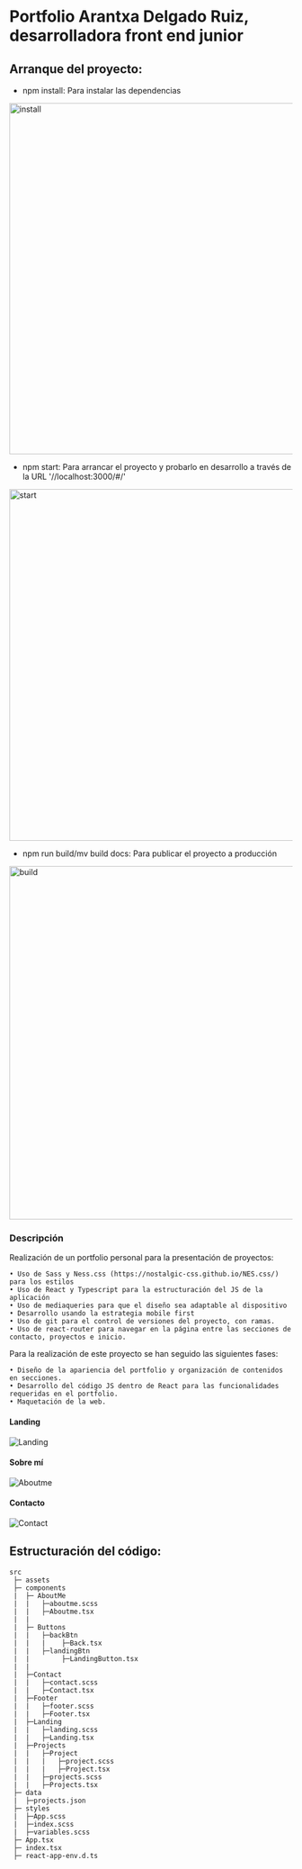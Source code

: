 # Portfolio Arantxa Delgado Ruiz, desarrolladora front end junior

## Arranque del proyecto:

- npm install: Para instalar las dependencias 
<img width="624" alt="install" src="https://user-images.githubusercontent.com/69849664/101142786-61a02e00-3616-11eb-877a-cff3666ceee5.PNG">

- npm start: Para arrancar el proyecto y probarlo en desarrollo a través de la URL '//localhost:3000/#/'
<img width="625" alt="start" src="https://user-images.githubusercontent.com/69849664/101142795-649b1e80-3616-11eb-9c46-ea5a31cef5a2.PNG">

- npm run build/mv build docs: Para publicar el proyecto a producción 
<img width="628" alt="build" src="https://user-images.githubusercontent.com/69849664/101142807-66fd7880-3616-11eb-9b84-2c1ecd7a9672.PNG">

### Descripción

Realización de un portfolio personal para la presentación de proyectos:

    • Uso de Sass y Ness.css (https://nostalgic-css.github.io/NES.css/) para los estilos
    • Uso de React y Typescript para la estructuración del JS de la aplicación
    • Uso de mediaqueries para que el diseño sea adaptable al dispositivo
    • Desarrollo usando la estrategia mobile first
    • Uso de git para el control de versiones del proyecto, con ramas.
    • Uso de react-router para navegar en la página entre las secciones de contacto, proyectos e inicio.

Para la realización de este proyecto se han seguido las siguientes fases:

    • Diseño de la apariencia del portfolio y organización de contenidos en secciones.
    • Desarrollo del código JS dentro de React para las funcionalidades requeridas en el portfolio.
    • Maquetación de la web.

#### Landing

![Landing](https://user-images.githubusercontent.com/70486185/118110615-ecb1fb00-b3e2-11eb-92b0-1873563d469a.png)


#### Sobre mí

![Aboutme](https://user-images.githubusercontent.com/70486185/118799956-a60b4780-b89f-11eb-9d27-485a344dac8c.png)


#### Contacto

![Contact](https://user-images.githubusercontent.com/70486185/118111262-c0e34500-b3e3-11eb-8b07-8c72ac61da1a.png)

## Estructuración del código:

```
src
 ├─ assets
 ├─ components
 |  ├─ AboutMe
 |  |   ├─aboutme.scss
 |  |   ├─Aboutme.tsx
 |  |
 |  ├─ Buttons
 |  |   ├─backBtn
 |  |   |    ├─Back.tsx
 |  |   ├─landingBtn
 |  |        ├─LandingButton.tsx
 |  |
 |  ├─Contact
 |  |   ├─contact.scss
 |  |   ├─Contact.tsx
 |  ├─Footer
 |  |   ├─footer.scss
 |  |   ├─Footer.tsx
 |  ├─Landing
 |  |   ├─landing.scss
 |  |   ├─Landing.tsx
 |  ├─Projects
 |  |   ├─Project
 |  |   |   ├─project.scss
 |  |   |   ├─Project.tsx
 |  |   ├─projects.scss
 |  |   ├─Projects.tsx
 ├─ data
 |  ├─projects.json
 ├─ styles
 |  ├─App.scss
 |  ├─index.scss
 |  ├─variables.scss
 ├─ App.tsx
 ├─ index.tsx
 ├─ react-app-env.d.ts

```
